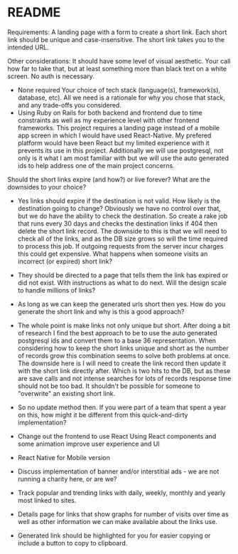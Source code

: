 # README

Requirements:
A landing page with a form to create a short link.
Each short link should be unique and case-insensitive.
The short link takes you to the intended URL.

Other considerations:
It should have some level of visual aesthetic. Your call how far to take that, but at least something more than black text on a white screen.
No auth is necessary.
 * None required
Your choice of tech stack (language(s), framework(s), database, etc). All we need is a rationale for why you chose that stack, and any trade-offs you considered.
* Using Ruby on Rails for both backend and frontend due to time constraints as well as my experience level with other frontend frameworks.  This project requires a landing page instead of a mobile app screen in which I would have used React-Native. 
  My prefered platform would have been React but my limited experience with it prevents its use in this project. Additionally we will use postgresql, not only is it what I am most familiar with but we will use the auto generated ids to help address one of the main project concerns. 
		
Should the short links expire (and how?) or live forever? What are the downsides to your choice?
* Yes links should expire if the destination is not valid.  How likely is the destination going to change? Obviously we have no control over that, but we do have the ability to check the destination. So create a rake job that runs every 30 days and checks the destination links if 404 then delete the short link record.  The downside to this is that we will need to check all of the links, and as the DB size grows so will the time required to process this job. If outgoing requests from the server incur charges this could get expensive. 
What happens when someone visits an incorrect (or expired) short link?
* They should be directed to a page that tells them the link has expired or did not exist. With instructions as what to do next. 
Will the design scale to handle millions of links?
* As long as we can keep the generated urls short then yes. 
How do you generate the short link and why is this a good approach?
* The whole point is make links not only unique but short. After doing a bit of research I find the best approach to be to use the auto generated postgresql ids and convert them to a base 36 representation. When considering how to keep the short links unique and short as the number of records grow this combination seems to solve both problems at once. The downside here is I will need to create the link record then update it with the short link directly after. Which is two hits to the DB, but as these are save calls and not intense searches for lots of records response time should not be too bad. 
It shouldn't be possible for someone to "overwrite" an existing short link.
* So no update method then. 
If you were part of a team that spent a year on this, how might it be different from this quick-and-dirty implementation?

* Change out the frontend to use React
	Using React components and some animation improve user experience and UI

* React Native for Mobile version 

* Discuss implementation of banner and/or interstitial ads - we are not running a charity here, or are we? 

* Track popular and trending links with daily, weekly, monthly and yearly most linked to sites. 

* Details page for links that show graphs for number of visits over time as well as other information we can make available about the links use. 

* Generated link should be highlighted for you for easier copying or include a button to copy to clipboard. 

